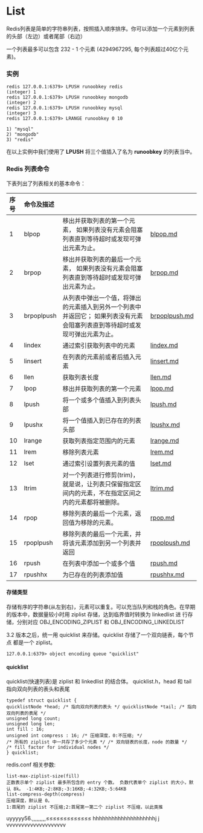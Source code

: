 # List

Redis列表是简单的字符串列表，按照插入顺序排序。你可以添加一个元素到列表的头部（左边）或者尾部（右边）

一个列表最多可以包含 232 - 1 个元素 (4294967295, 每个列表超过40亿个元素)。

### 实例

```
redis 127.0.0.1:6379> LPUSH runoobkey redis
(integer) 1
redis 127.0.0.1:6379> LPUSH runoobkey mongodb
(integer) 2
redis 127.0.0.1:6379> LPUSH runoobkey mysql
(integer) 3
redis 127.0.0.1:6379> LRANGE runoobkey 0 10

1) "mysql"
2) "mongodb"
3) "redis"
```

在以上实例中我们使用了 **LPUSH** 将三个值插入了名为 **runoobkey** 的列表当中。



### Redis 列表命令

下表列出了列表相关的基本命令：

| 序号 | 命令及描述 |                                                              |                                     |
| :--- | :--------- | ------------------------------------------------------------ | ----------------------------------- |
| 1    | blpop      | 移出并获取列表的第一个元素， 如果列表没有元素会阻塞列表直到等待超时或发现可弹出元素为止。 | [blpop.md](list/blpop.md)           |
| 2    | brpop      | 移出并获取列表的最后一个元素， 如果列表没有元素会阻塞列表直到等待超时或发现可弹出元素为止。 | [brpop.md](list/brpop.md)           |
| 3    | brpoplpush | 从列表中弹出一个值，将弹出的元素插入到另外一个列表中并返回它； 如果列表没有元素会阻塞列表直到等待超时或发现可弹出元素为止。 | [brpoplpush.md](list/brpoplpush.md) |
| 4    | lindex     | 通过索引获取列表中的元素                                     | [lindex.md](list/lindex.md)         |
| 5    | linsert    | 在列表的元素前或者后插入元素                                 | [linsert.md](list/linsert.md)       |
| 6    | llen       | 获取列表长度                                                 | [llen.md](list/llen.md)             |
| 7    | lpop       | 移出并获取列表的第一个元素                                   | [lpop.md](list/lpop.md)             |
| 8    | lpush      | 将一个或多个值插入到列表头部                                 | [lpush.md](list/lpush.md)           |
| 9    | lpushx     | 将一个值插入到已存在的列表头部                               | [lpushx.md](list/lpushx.md)         |
| 10   | lrange     | 获取列表指定范围内的元素                                     | [lrange.md](list/lrange.md)         |
| 11   | lrem       | 移除列表元素                                                 | [lrem.md](list/lrem.md)             |
| 12   | lset       | 通过索引设置列表元素的值                                     | [lset.md](list/lset.md)             |
| 13   | ltrim      | 对一个列表进行修剪(trim)，就是说，让列表只保留指定区间内的元素，不在指定区间之内的元素都将被删除。 | [ltrim.md](list/ltrim.md)           |
| 14   | rpop       | 移除列表的最后一个元素，返回值为移除的元素。                 | [rpop.md](list/rpop.md)             |
| 15   | rpoplpush  | 移除列表的最后一个元素，并将该元素添加到另一个列表并返回     | [rpoplpush.md](list/rpoplpush.md)   |
| 16   | rpush      | 在列表中添加一个或多个值                                     | [rpush.md](list/rpush.md)           |
| 17   | rpushhx    | 为已存在的列表添加值                                         | [rpushhx.md](list/rpushhx.md)       |

#### 存储类型

  存储有序的字符串(从左到右)，元素可以重复。可以充当队列和栈的角色。在早期的版本中，数据量较小时用 ziplist 存储，达到临界值时转换为 linkedlist 进 行存储，分别对应 OBJ_ENCODING_ZIPLIST 和 OBJ_ENCODING_LINKEDLIST 

3.2 版本之后，统一用 quicklist 来存储。quicklist 存储了一个双向链表，每个节点 都是一个 ziplist。

```
127.0.0.1:6379> object encoding queue "quicklist"
```

#### quicklist

quicklist(快速列表)是 ziplist 和 linkedlist 的结合体。 quicklist.h，head 和 tail 指向双向列表的表头和表尾

```
typedef struct quicklist {
quicklistNode *head; /* 指向双向列表的表头 */ quicklistNode *tail; /* 指向双向列表的表尾 */
unsigned long count;
unsigned long len;
int fill : 16;
unsigned int compress : 16; /* 压缩深度，0:不压缩; */
/* 所有的 ziplist 中一共存了多少个元素 */ /* 双向链表的长度，node 的数量 */
/* fill factor for individual nodes */
} quicklist;
```

redis.conf 相关参数:

````
list-max-ziplist-size(fill)
正数表示单个 ziplist 最多所包含的 entry 个数。 负数代表单个 ziplist 的大小，默认 8k。 -1:4KB;-2:8KB;-3:16KB;-4:32KB;-5:64KB
list-compress-depth(compress)
压缩深度，默认是 0。
1:首尾的 ziplist 不压缩;2:首尾第一第二个 ziplist 不压缩，以此类推
````

uyyyyy56.,,,,,,,,,≤≤≤≤≤≤≤≤≤≤≤≤≤ hhhhhhhhhhhhhhhhhhhhj                                                  j vvvvvvvvvvvvvvvvvvvv			